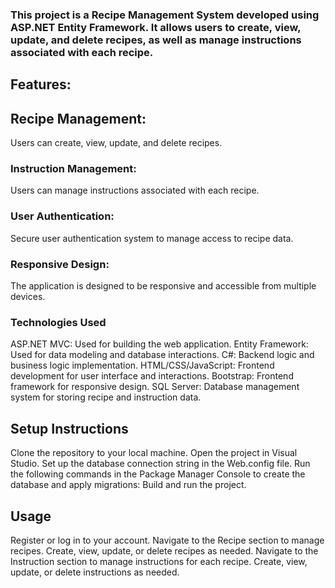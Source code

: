 ### This project is a Recipe Management System developed using ASP.NET Entity Framework. It allows users to create, view, update, and delete recipes, as well as manage instructions associated with each recipe.

## Features:

## Recipe Management: 
Users can create, view, update, and delete recipes.
### Instruction Management: 
Users can manage instructions associated with each recipe.
### User Authentication: 
Secure user authentication system to manage access to recipe data.
### Responsive Design: 
The application is designed to be responsive and accessible from multiple devices.
### Technologies Used
ASP.NET MVC: Used for building the web application.
Entity Framework: Used for data modeling and database interactions.
C#: Backend logic and business logic implementation.
HTML/CSS/JavaScript: Frontend development for user interface and interactions.
Bootstrap: Frontend framework for responsive design.
SQL Server: Database management system for storing recipe and instruction data.

## Setup Instructions
Clone the repository to your local machine.
Open the project in Visual Studio.
Set up the database connection string in the Web.config file.
Run the following commands in the Package Manager Console to create the database and apply migrations:
Build and run the project.

## Usage
Register or log in to your account.
Navigate to the Recipe section to manage recipes.
Create, view, update, or delete recipes as needed.
Navigate to the Instruction section to manage instructions for each recipe.
Create, view, update, or delete instructions as needed.
